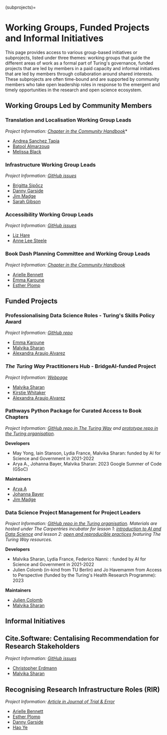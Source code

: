 (subprojects)=
# Working Groups, Funded Projects and Informal Initiatives

This page provides access to various group-based initiatives or subprojects, listed under three themes: working groups that guide the different areas of work as a formal part of Turing's governance, funded projects that are led by members in a paid capacity and informal initiatives that are led by members through collaboration around shared interests.
These subprojects are often time-bound and are supported by community members who take open leadership roles in response to the emergent and timely opportunities in the research and open science ecosystem.

## Working Groups Led by Community Members

### Translation and Localisation Working Group Leads

*Project Information: [Chapter in the Community Handbook](https://the-turing-way.netlify.app/community-handbook/translation)**

- [Andrea Sanchez Tapia](https://the-turing-way.netlify.app/afterword/contributors-record#andrea-sanchez-tapia)
- [Batool Almarzouq](https://the-turing-way.netlify.app/afterword/contributors-record#batool-almarzouq)
- [Melissa Black](https://the-turing-way.netlify.app/afterword/contributors-record#melissa-black)

### Infrastructure Working Group Leads

*Project Information: [GitHub issues](https://github.com/the-turing-way/the-turing-way/issues?q=is%3Aissue+is%3Aopen+label%3Ainfrastructure)*

- [Brigitta Sipőcz](https://the-turing-way.netlify.app/afterword/contributors-record#brigitta-sipocz)
- [Danny Garside](https://the-turing-way.netlify.app/afterword/contributors-record#danny-garside)
- [Jim Madge](https://the-turing-way.netlify.app/afterword/contributors-record#jim-madge)
- [Sarah Gibson](https://the-turing-way.netlify.app/afterword/contributors-record#sarah-gibson)

### Accessibility Working Group Leads

*Project Information: [GitHub issues](https://github.com/the-turing-way/the-turing-way/issues?q=is%3Aissue+is%3Aopen+accessibility+label%3Aaccessibility)*

- [Liz Hare](https://the-turing-way.netlify.app/afterword/contributors-record#liz-hare)
- [Anne Lee Steele](https://the-turing-way.netlify.app/afterword/contributors-record#anne-lee-steele)

### Book Dash Planning Committee and Working Group Leads

*Project Information: [Chapter in the Community Handbook](https://the-turing-way.netlify.app/community-handbook/bookdash)*

- [Arielle Bennett](https://the-turing-way.netlify.app/afterword/contributors-record#arielle-bennett)
- [Emma Karoune](https://the-turing-way.netlify.app/afterword/contributors-record#emma-karoune)
- [Esther Plomp](https://the-turing-way.netlify.app/afterword/contributors-record#esther-plomp)

## Funded Projects 

### Professionalising Data Science Roles - Turing's Skills Policy Award

*Project Information: [GitHub repo](https://github.com/alan-turing-institute/professionalising-data-science-roles)*

- [Emma Karoune](https://the-turing-way.netlify.app/afterword/contributors-record#emma-karoune)
- [Malvika Sharan](https://the-turing-way.netlify.app/afterword/contributors-record#malvika-sharan)
- [Alexandra Araujo Alvarez](https://the-turing-way.netlify.app/afterword/contributors-record#alexandra-araujo-alvarez)

### *The Turing Way* Practitioners Hub - BridgeAI-funded Project

*Project Information: [Webpage](https://www.turing.ac.uk/turing-way-practitioners-hub)*

- [Malvika Sharan](https://the-turing-way.netlify.app/afterword/contributors-record#malvika-sharan)
- [Kirstie Whitaker](https://the-turing-way.netlify.app/afterword/contributors-record#kirstie-whitaker)
- [Alexandra Araujo Alvarez](https://the-turing-way.netlify.app/afterword/contributors-record#alexandra-araujo-alvarez)

### Pathways Python Package for Curated Access to Book Chapters

*Project Information: [GitHub repo in The Turing Way](https://github.com/the-turing-way/pathways) and [prototype repo in the Turing organisation](https://github.com/alan-turing-institute/bio-Turing-Way/).*

**Developers**
- May Yong, Iain Stanson, Lydia France, Malvika Sharan: funded by AI for Science and Government in 2021-2022
- Arya A., Johanna Bayer, Malvika Sharan: 2023 Google Summer of Code (GSoC) 

**Maintainers**
- [Arya A](https://the-turing-way.netlify.app/afterword/contributors-record#arya-a)
- [Johanna Bayer](https://the-turing-way.netlify.app/afterword/contributors-record#johanna-bayer)
- [Jim Madge](https://the-turing-way.netlify.app/afterword/contributors-record#jim-madge)

### Data Science Project Management for Project Leaders

*Project Information: [GitHub repo in the Turing organisation](https://github.com/alan-turing-institute/data-training-for-bioscience). Materials are hosted under The Carpentries incubator for lesson 1: [introduction to AI and Data Science](https://github.com/carpentries-incubator/managing-computational-projects) and lesson 2: [open and reproducible practices](https://github.com/carpentries-incubator/data-science-ai-senior-researchers) featuring *The Turing Way* resources.*

**Developers**

- Malvika Sharan, Lydia France, Federico Nanni: : funded by AI for Science and Government in 2021-2022
- Julien Colomb (in-kind from TU Berlin) and Jo Havemamm from Access to Perspective (funded by the Turing's Health Research Programme): 2023

**Maintainers**
- [Julien Colomb](https://the-turing-way.netlify.app/afterword/contributors-record#julien-colomb)
- [Malvika Sharan](https://the-turing-way.netlify.app/afterword/contributors-record#malvika-sharan)

## Informal Initiatives

## Cite.Software: Centalising Recommendation for Research Stakeholders

*Project Information: [GitHub issues](https://github.com/the-turing-way/the-turing-way/issues?q=is%3Aissue+is%3Aopen+label%3Asoftware-citation)*

- [Christopher Erdmann](https://the-turing-way.netlify.app/afterword/contributors-record#christopher-erdmann)
- [Malvika Sharan](https://the-turing-way.netlify.app/afterword/contributors-record#malvika-sharan)

## Recognising Research Infrastructure Roles (RIR)

*Project Information: [Article in Journal of Trial & Error](https://journal.trialanderror.org/pub/manifesto-rewarding-recognizing/release/1)*

- [Arielle Bennett](https://the-turing-way.netlify.app/afterword/contributors-record#arielle-bennett)
- [Esther Plomp](https://the-turing-way.netlify.app/afterword/contributors-record#esther-plomp)
- [Danny Garside](https://the-turing-way.netlify.app/afterword/contributors-record#danny-garside)
- [Hao Ye](https://www.weecology.org/author/hao-ye/)
